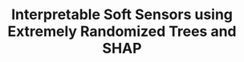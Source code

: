 ---
layout: "publication"
title: "Interpretable Soft Sensors using Extremely Randomized Trees and SHAP"
type: "conference"
order: 177
year: 2023
authors: "Liang Cao, Xiaolu Ji, Yankai Cao, Yupeng Li, Lim C. Siang, Jin Li, Vijay Kumar Pediredla, R. Bhushan Gopaluni"
journal: "In Proceedings of the 22nd IFAC World Congress (To Appear)"
pdf: "2023C2_cao_ifac.pdf"
thumbnail: "2023C2_cao_ifac.png"
video: https://vimeo.com/849890434
image: "/assets/thumbnails/2023C2_cao_ifac.png"
slides: "2023C2_cao_ifac_slides.pdf"
thumbnail_caption: "Fig. 1: Extremely Randomized Trees structure"
description: "Tree-based ensemble models are easy to implement and have been widely used in various fields. However, they have limitations in industrial process applications since the majority of tree-based ensemble models are prone to over-fitting. In addition, the internal structure of tree-based ensemble models is very complex and the output of the model is also difficult to explain, which makes its application in industrial soft sensors very challenging. The purpose of this work is to build accurate and interpretable soft sensors for industrial processes. First, to deal with overfitting, a robust tree-based ensemble model and extremely randomized trees are used to build accurate soft sensors. Then, to improve model interpretability, an interpretable machine learning algorithm, namely Shapely additive explanation, is used to infer the global and local contributions of each feature to the predictions. Finally, the effectiveness of the proposed algorithms is validated on real industrial fluid catalytic cracker unit data."
---